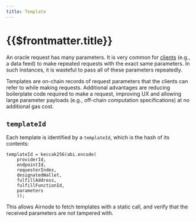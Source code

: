 ```yaml
---
title: Template
---
```


# {{$frontmatter.title}}
<VersionWarning/>
<TocHeader /> <TOC class="table-of-contents" :include-level="[2,3]" />

An oracle request has many parameters. It is very common for [clients](client.md) (e.g., a data feed) to make repeated requests with the exact same parameters. In such instances, it is wasteful to pass all of these parameters repeatedly.

Templates are on-chain records of request parameters that the clients can refer to while making requests. Additional advantages are reducing boilerplate code required to make a request, improving UX and allowing large parameter payloads (e.g., off-chain computation specifications) at no additional gas cost.

## `templateId`

Each template is identified by a `templateId`, which is the hash of its contents:
```solidity
templateId = keccak256(abi.encode(
    providerId,
    endpointId,
    requesterIndex,
    designatedWallet,
    fulfillAddress,
    fulfillFunctionId,
    parameters
    ));
```
This allows Airnode to fetch templates with a static call, and verify that the received parameters are not tampered with.
